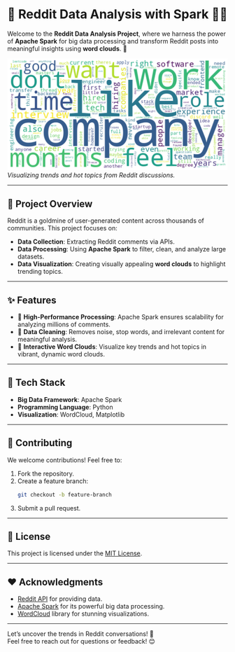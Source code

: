 
# 🚀 **Reddit Data Analysis with Spark** 📝🔥

Welcome to the **Reddit Data Analysis Project**, where we harness the power of **Apache Spark** for big data processing and transform Reddit posts into meaningful insights using **word clouds**. 🌟  

![Word Cloud Example](\content\word_cloud_sample.png)  
*Visualizing trends and hot topics from Reddit discussions.*

---

## 🧐 **Project Overview**

Reddit is a goldmine of user-generated content across thousands of communities. This project focuses on:  
- **Data Collection**: Extracting Reddit comments via APIs.  
- **Data Processing**: Using **Apache Spark** to filter, clean, and analyze large datasets.  
- **Data Visualization**: Creating visually appealing **word clouds** to highlight trending topics.  

---

## ✨ **Features**
- 🚀 **High-Performance Processing**: Apache Spark ensures scalability for analyzing millions of comments.  
- 🧹 **Data Cleaning**: Removes noise, stop words, and irrelevant content for meaningful analysis.  
- 🎨 **Interactive Word Clouds**: Visualize key trends and hot topics in vibrant, dynamic word clouds.  
<!-- - 🔄 **Automation**: Scheduled workflows using **Airflow** for regular updates.   -->

---

## 🔧 **Tech Stack**
- **Big Data Framework**: Apache Spark  
- **Programming Language**: Python  
- **Visualization**: WordCloud, Matplotlib  
<!-- - **Task Scheduling**: Apache Airflow   -->
<!-- - **Data Sources**: Reddit API   -->
<!-- - **Deployment**: Docker, AWS (optional for scalability)   -->

---
<!-- 
## 📂 **Project Structure**

```plaintext
.
├── data/                  # Raw and processed data files
├── notebooks/             # Jupyter Notebooks for exploration
├── src/                   # Source code for the project
│   ├── api/               # Scripts for extracting Reddit data
│   ├── processing/        # Spark scripts for data cleaning and analysis
│   ├── visualization/     # Scripts to generate word clouds
│   └── utils/             # Utility scripts for reusable components
├── airflow/               # Airflow DAGs for scheduling tasks
├── README.md              # Project documentation
└── requirements.txt       # Python dependencies
```

---

## 🚀 **Getting Started**

### 1️⃣ Prerequisites
Make sure you have the following installed:
- Python 3.8+
- Apache Spark
- Apache Airflow
- Docker (optional)

### 2️⃣ Installation
1. Clone the repository:
   ```bash
   git clone https://github.com/your-username/reddit-spark-wordcloud.git
   cd reddit-spark-wordcloud
   ```
2. Install dependencies:
   ```bash
   pip install -r requirements.txt
   ```

### 3️⃣ Set Up Reddit API
- Get your API keys from [Reddit's API](https://www.reddit.com/dev/api/).  
- Add your credentials to a `.env` file:
  ```plaintext
  CLIENT_ID=your-client-id
  CLIENT_SECRET=your-client-secret
  USER_AGENT=your-user-agent
  ```

### 4️⃣ Run the Project
1. Fetch Reddit data:
   ```bash
   python src/api/fetch_reddit_data.py
   ```
2. Process data with Spark:
   ```bash
   spark-submit src/processing/analyze_data.py
   ```
3. Generate word clouds:
   ```bash
   python src/visualization/generate_wordcloud.py
   ```
4. View the results:
   Open the generated word cloud image in `output/`.

---

## 📊 **Example Output**
Here’s an example of what you can achieve with this project:  
![Word Cloud](https://via.placeholder.com/600x300.png?text=Sample+Word+Cloud)  

---

## 🌟 **Future Enhancements**
- Add sentiment analysis for deeper insights.  
- Support additional data sources like Twitter or YouTube comments.  
- Deploy a real-time dashboard using **Streamlit** or **Flask**.  

--- -->

## 🤝 **Contributing**
We welcome contributions! Feel free to:
1. Fork the repository.
2. Create a feature branch:  
   ```bash
   git checkout -b feature-branch
   ```
3. Submit a pull request.

---

## 📄 **License**
This project is licensed under the [MIT License](LICENSE).

---

## ❤️ **Acknowledgments**
- [Reddit API](https://www.reddit.com/dev/api/) for providing data.  
- [Apache Spark](https://spark.apache.org/) for its powerful big data processing.  
- [WordCloud](https://github.com/amueller/word_cloud) library for stunning visualizations.  

---

Let’s uncover the trends in Reddit conversations! 🚀  
Feel free to reach out for questions or feedback! 😊